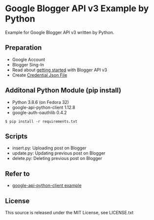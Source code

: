# Google Blogger API v3 Example by Python
Example for Google Blogger API v3 written by Python.

## Preparation
* Google Account
* Blogger Sing-In
* Read about [getting started](https://developers.google.com/blogger/docs/3.0/getting_started) with Blogger API v3
* Create [Credential Json File](https://console.developers.google.com/apis/credentials)

## Additonal Python Module (pip install)
* Python 3.8.6 (on Fedora 32)
* google-api-python-client 1.12.8
* google-auth-oauthlib 0.4.2

```
$ pip install -r requirements.txt
```

## Scripts
* insert.py: Uploading post on Blogger
* update.py: Updating previous post on Blogger
* delete.py: Deleting previous post on Blogger

## Refer to
* [google-api-python-client example](https://github.com/googleapis/google-api-python-client/tree/master/samples/blogger)

## License
This source is released under the MIT License, see LICENSE.txt
